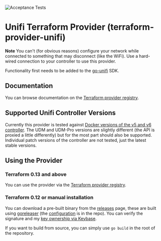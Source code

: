 ![Acceptance Tests](https://github.com/paultyng/terraform-provider-unifi/workflows/Acceptance%20Tests/badge.svg?event=push)

# Unifi Terraform Provider (terraform-provider-unifi)

**Note** You can't (for obvious reasons) configure your network while connected to something that may disconnect (like the WiFi). Use a hard-wired connection to your controller to use this provider.

Functionality first needs to be added to the [go-unifi](https://github.com/paultyng/go-unifi) SDK.

## Documentation

You can browse documentation on the [Terraform provider registry](https://registry.terraform.io/providers/paultyng/unifi/latest/docs).

## Supported Unifi Controller Versions

Currently this provider is tested against [Docker versions of the v5 and v6 controller](https://github.com/paultyng/terraform-provider-unifi/blob/main/.github/workflows/acctest.yml#L45-L46). The UDM and UDM-Pro versions are slightly different (the API is proxied a little differently) but for the most part should also be supported. Individual patch versions of the controller are not tested, just the latest stable versions.

## Using the Provider

### Terraform 0.13 and above

You can use the provider via the [Terraform provider registry](https://registry.terraform.io/providers/paultyng/unifi).

### Terraform 0.12 or manual installation

You can download a pre-built binary from the [releases](https://github.com/paultyng/terraform-provider-unifi/releases) page, these are built using [goreleaser](https://goreleaser.com/) (the [configuration](.goreleaser.yml) is in the repo). You can verify the signature and my [key ownership via Keybase](https://keybase.io/paultyng).

If you want to build from source, you can simply use `go build` in the root of the repository.
